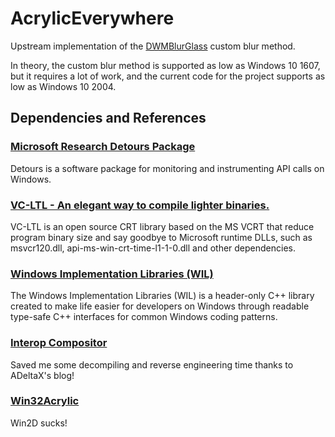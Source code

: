 # AcrylicEverywhere
Upstream implementation of the [DWMBlurGlass](https://github.com/Maplespe/DWMBlurGlass) custom blur method.  
  
In theory, the custom blur method is supported as low as Windows 10 1607, but it requires a lot of work, and the current code for the project supports as low as Windows 10 2004.

## Dependencies and References
### [Microsoft Research Detours Package](https://github.com/microsoft/Detours)  
Detours is a software package for monitoring and instrumenting API calls on Windows.  
### [VC-LTL - An elegant way to compile lighter binaries.](https://github.com/Chuyu-Team/VC-LTL5)  
VC-LTL is an open source CRT library based on the MS VCRT that reduce program binary size and say goodbye to Microsoft runtime DLLs, such as msvcr120.dll, api-ms-win-crt-time-l1-1-0.dll and other dependencies.  
### [Windows Implementation Libraries (WIL)](https://github.com/Microsoft/wil)  
The Windows Implementation Libraries (WIL) is a header-only C++ library created to make life easier for developers on Windows through readable type-safe C++ interfaces for common Windows coding patterns.  
### [Interop Compositor](https://blog.adeltax.com/interopcompositor-and-coredispatcher/)
Saved me some decompiling and reverse engineering time thanks to ADeltaX's blog!
### [Win32Acrylic](https://github.com/ALTaleX531/Win32Acrylic)
Win2D sucks!